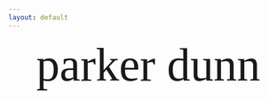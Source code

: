 ```yaml
---
layout: default
---
```

<div style="text-align:center; font-size:600%; font-family:Lucidia Blackletter, Times New Roman, Times, serif">
parker dunn
</div>